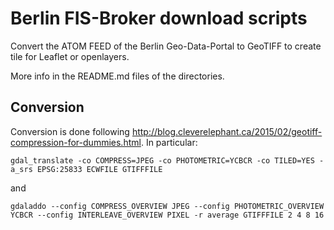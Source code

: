 Berlin FIS-Broker download scripts
==================================

Convert the ATOM FEED of the Berlin Geo-Data-Portal to GeoTIFF to create tile for Leaflet or openlayers.

More info in the README.md files of the directories.


Conversion
----------

Conversion is done following http://blog.cleverelephant.ca/2015/02/geotiff-compression-for-dummies.html. In particular:

```
gdal_translate -co COMPRESS=JPEG -co PHOTOMETRIC=YCBCR -co TILED=YES -a_srs EPSG:25833 ECWFILE GTIFFFILE
```

and

```
gdaladdo --config COMPRESS_OVERVIEW JPEG --config PHOTOMETRIC_OVERVIEW YCBCR --config INTERLEAVE_OVERVIEW PIXEL -r average GTIFFFILE 2 4 8 16
```
